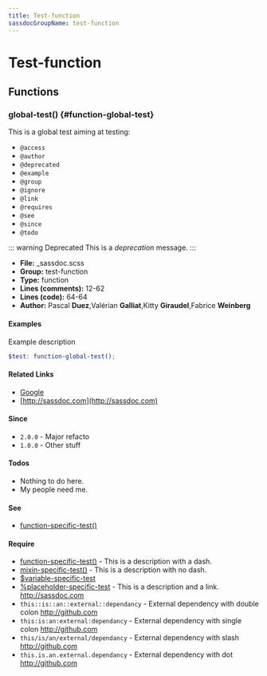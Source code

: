 ```yaml
---
title: Test-function
sassdocGroupName: test-function
---
```



# Test-function




## Functions




###  global-test() <Badge text="function" type="tip" vertical="top" />  {#function-global-test} 

  

This is a global test aiming at testing:
- `@access`
- `@author`
- `@deprecated`
- `@example`
- `@group`
- `@ignore`
- `@link`
- `@requires`
- `@see`
- `@since`
- `@todo`

    
    

::: warning Deprecated
This is a *deprecation* message.
:::
    


<SassdocDetails summaryText="Meta Information">

- **File:** _sassdoc.scss
- **Group:** test-function
- **Type:** function
- **Lines (comments):** 12-62
- **Lines (code):** 64-64
- **Author:** Pascal **Duez**,Valérian **Galliat**,Kitty **Giraudel**,Fabrice **Weinberg**

</SassdocDetails>
    
    

#### Examples

Example description      


``` scss
$test: function-global-test();
```
  



      

#### Related Links

- [Google](http://google.com)
- [http://sassdoc.com](http://sassdoc.com)

    

#### Since

- `2.0.0` - Major refacto
- `1.0.0` - Other stuff


    

#### Todos

- Nothing to do here.
- My people need me.
    

#### See

- [function-specific-test()](/sass/test/#function-function-specific-test)
  

#### Require

- [function-specific-test()](/sass/test/#function-function-specific-test) - This is a description with a dash.
- [mixin-specific-test()](/sass/test/#mixin-mixin-specific-test) - This is a description with no dash.
- [$variable-specific-test](/sass/test/#variable-variable-specific-test)
- [%placeholder-specific-test](/sass/test/#placeholder-placeholder-specific-test) - This is a description and a link. http://sassdoc.com
- `this::is::an::external::dependancy` - External dependency with double colon http://github.com
- `this:is:an:external:dependancy` - External dependency with single colon http://github.com
- `this/is/an/external/dependancy` - External dependency with slash http://github.com
- `this.is.an.external.dependancy` - External dependency with dot http://github.com
  
  


<script>

  import SassdocPreview from "@ulu/vitepress-sassdoc/lib/assets/components/SassdocPreview.vue";
  import SassdocDetails from "@ulu/vitepress-sassdoc/lib/assets/components/SassdocDetails.vue";
  const sassdocGroup = [{"groupName":"test-function","id":"function-global-test","uid":"test-function-function-global-test","title":"global-test()","groupPath":"/sass/test-function/","path":"/sass/test-function/#function-global-test","previewsByIndex":{}}];
  export default {
    components: {
      SassdocPreview,
      SassdocDetails
    },
    provide: {
      getSassdocItem(uid) {
        return sassdocGroup.find(item => item.uid === uid);
      },
      getSassdocGroup() {
        return sassdocGroup;
      },
      sassdocPreviewOptions: JSON.parse(
        decodeURIComponent(
          `%7B%22previewStyles%22%3A%22%5Cn%20%20%20%20height%3A%2020em%3B%20%5Cn%20%20%20%20width%3A%20100%25%3B%20%5Cn%20%20%20%20border%3A%20none%3B%20%5Cn%20%20%20%20background-color%3A%20%23ccc%3B%5Cn%20%20%20%20border-radius%3A%206px%3B%5Cn%20%20%20%20padding%3A%206px%3B%20%5Cn%20%20%20%20margin%3A%201.5em%200%3B%5Cn%20%20%22%2C%22previewHead%22%3A%22%5Cn%20%20%20%20%3Ctitle%3ESassdoc%20Example%3C%2Ftitle%3E%20%5Cn%20%20%20%20%3Cmeta%20charset%3D%5C%22utf-8%5C%22%3E%20%5Cn%20%20%20%20%3Cmeta%20name%3D%5C%22viewport%5C%22%20content%3D%5C%22width%3Ddevice-width%2C%20initial-scale%3D1%5C%22%3E%20%5Cn%20%20%20%20%3Clink%20rel%3D%5C%22stylesheet%5C%22%20href%3D%5C%22%2Fsassdoc-preview.css%5C%22%3E%5Cn%20%20%22%2C%22previewScripts%22%3A%22%5Cn%20%20%20%20%3Cscript%20src%3D%5C%22%2Fsassdoc-preview.js%5C%22%3E%3C%2Fscript%3E%5Cn%20%20%22%7D`
        )
      )
    }
  }

</script>  
  
  